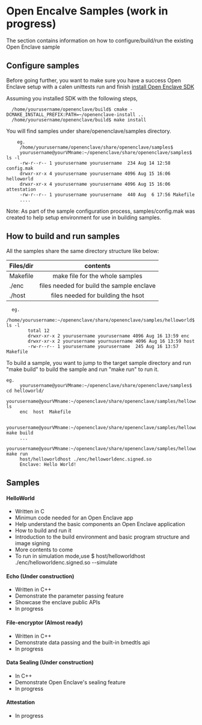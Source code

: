 # Open Encalve Samples (work in progress)

The section contains information on how to configure/build/run the existing Open Enclave sample

## Configure samples

Before going further, you want to make sure you have a success Open Enclave setup with a calen unittests run and finish [install Open Enclave SDK](InstallInfo.md)

   Assuming you installed SDK with the following steps, 

      /home/yourusername/openenclave/build$ cmake -DCMAKE_INSTALL_PREFIX:PATH=~/openenclave-install ..
      /home/yourusername/openenclave/build$ make install

   You will find samples under share/openenclave/samples directory.

        eg.
         /home/yourusername/openenclave/share/openenclave/samples$
         yourusername@yourVMname:~/openenclave/share/openenclave/samples$ ls -l
         -rw-r--r-- 1 yourusername yourusername  234 Aug 14 12:58 config.mak
         drwxr-xr-x 4 yourusername yourusername 4096 Aug 15 16:06 helloworld
         drwxr-xr-x 4 yourusername yourusername 4096 Aug 15 16:06 attestation
         -rw-r--r-- 1 yourusername yourusername  440 Aug  6 17:56 Makefile
         ....

 Note: As part of the sample configuration process, samples/config.mak was created to help setup environment for use
 in building samples.
 
 
 ## How to build and run samples
 
   All the samples share the same directory structure like below:
   
   | Files/dir    |  contents                                |
   |:-------------|:----------------------------------------:|
   | Makefile     | make file for the whole samples          |
   | ./enc        | files needed for build the sample enclave|
   | ./host       | files needed for building the hsot       |

      eg.   
           /home/yourusername:~/openenclave/share/openenclave/samples/helloworld$ ls -l
            total 12
            drwxr-xr-x 2 yourusername yourusername 4096 Aug 16 13:59 enc
            drwxr-xr-x 2 yourusername yournusername 4096 Aug 16 13:59 host
            -rw-r--r-- 1 yourusername yourusername  245 Aug 16 13:57 Makefile

  To build a sample, you want to jump to the target sample directory and run "make build" to build the sample
  and run "make run" to run it.
     
    eg.
         yourusername@yourVMname:~/openenclave/share/openenclave/samples$ cd helloworld/
         yourusername@yourVMname:~/openenclave/share/openenclave/samples/helloworld$ ls
         enc  host  Makefile

         yourusername@yourVMname:~/openenclave/share/openenclave/samples/helloworld$ make build
         ...
         yourusername@yourVMname:~/openenclave/share/openenclave/samples/helloworld$ make run
         host/helloworldhost ./enc/helloworldenc.signed.so
         Enclave: Hello World!

## Samples

#### HelloWorld

  - Written in C
  - Minimun code needed for an Open Enclave app
  - Help understand the basic components an Open Enclave application
  - How to build and run it
  - Introduction to the build environment and basic program structure and image signing
  - More contents to come
  - To run in simulation mode,use
        $ host/helloworldhost ./enc/helloworldenc.signed.so --simulate
  
#### Echo (Under construction)
 
  - Written in C++
  - Demonstrate the parameter passing feature
  - Showcase the enclave public APIs
  - In progress
  
#### File-encryptor (Almost ready)
 
  - Written in C++
  - Demonstrate data passing and the built-in bmedtls api
  - In progress

####  Data Sealing (Under construction)
  - In C++
  - Demonstrate Open Enclave's sealing feature
  - In progress
  
####  Attestation
  - In progress
  
  
